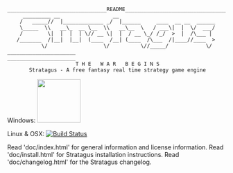     ________________________________README_________________________________
         _________ __                 __                               
        /   _____//  |_____________ _/  |______     ____  __ __  ______
        \_____  \\   __\_  __ \__  \\   __\__  \   / ___\|  |  \/  ___/
        /        \|  |  |  | \// __ \|  |  / __ \_/ /_/  >  |  /\___ | 
       /_______  /|__|  |__|  (____  /__| (____  /\___  /|____//____  >
               \/                  \/          \//_____/            \/ 
    ______________________                           ______________________
                          T H E   W A R   B E G I N S
           Stratagus - A free fantasy real time strategy game engine

Windows: <a href="https://ci.appveyor.com/project/Andrettin/Wyrmgus"><img width="100" src="https://ci.appveyor.com/api/projects/status/github/Andrettin/Wyrmgus?branch=master&svg=true"></a>

Linux & OSX: [![Build Status](https://travis-ci.org/Andrettin/Wyrmgus.svg?branch=master)](https://travis-ci.org/Andrettin/Wyrmgus)

Read 'doc/index.html' for general information and license information.
Read 'doc/install.html' for Stratagus installation instructions.
Read 'doc/changelog.html' for the Stratagus changelog.
